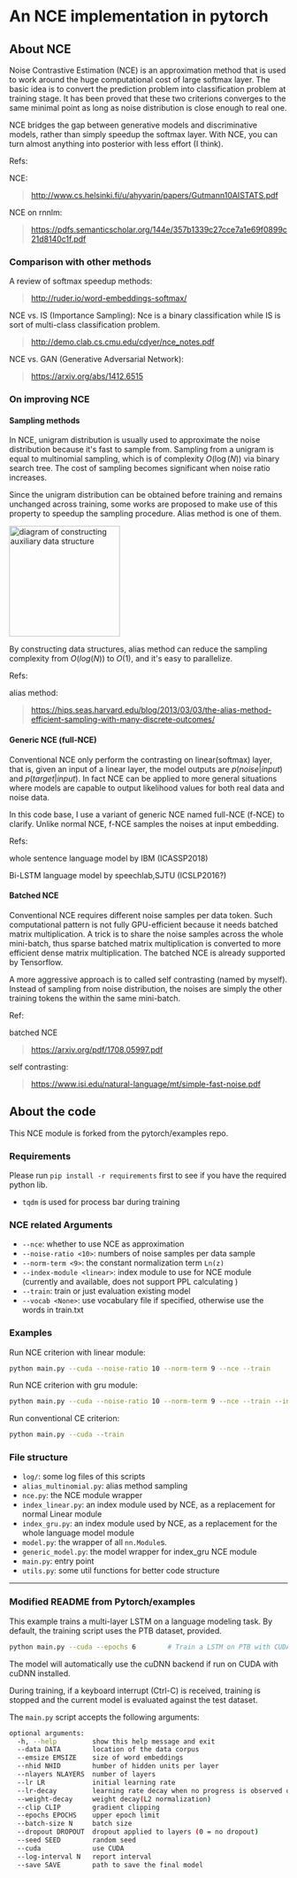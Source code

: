 An NCE implementation in pytorch
===

About NCE
---

Noise Contrastive Estimation (NCE) is an approximation method that is used to work around
the huge computational cost of large softmax layer. The basic idea is to convert the prediction
problem into classification problem at training stage. It has been proved that these two criterions
converges to the same minimal point as long as noise distribution is close enough to real one.

NCE bridges the gap between generative models and discriminative models, rather than simply speedup
the softmax layer. With NCE, you can turn almost anything into posterior with less effort (I think).

Refs:

NCE:
> http://www.cs.helsinki.fi/u/ahyvarin/papers/Gutmann10AISTATS.pdf

NCE on rnnlm:
> https://pdfs.semanticscholar.org/144e/357b1339c27cce7a1e69f0899c21d8140c1f.pdf

### Comparison with other methods

A review of softmax speedup methods:
> http://ruder.io/word-embeddings-softmax/

NCE vs. IS (Importance Sampling): Nce is a binary classification while IS is sort of multi-class
classification problem.
> http://demo.clab.cs.cmu.edu/cdyer/nce_notes.pdf

NCE vs. GAN (Generative Adversarial Network):
> https://arxiv.org/abs/1412.6515

### On improving NCE

#### Sampling methods

In NCE, unigram distribution is usually used to approximate the noise distribution because it's fast to
sample from. Sampling from a unigram is equal to multinomial sampling, which is of complexity $O(\log(N))$
via binary search tree. The cost of sampling becomes significant when noise ratio increases.

Since the unigram distribution can be obtained before training and remains unchanged across training,
some works are proposed to make use of this property to speedup the sampling procedure. Alias method is
one of them.

<img src="https://github.com/Stonesjtu/Pytorch-NCE/blob/master/res/alias.gif?raw=true" alt="diagram of constructing auxiliary data structure" height="200" />

By constructing data structures, alias method can reduce the sampling complexity from $O(log(N))$ to $O(1)$,
and it's easy to parallelize.

Refs:

alias method:
> https://hips.seas.harvard.edu/blog/2013/03/03/the-alias-method-efficient-sampling-with-many-discrete-outcomes/

#### Generic NCE (full-NCE)

Conventional NCE only perform the contrasting on linear(softmax) layer, that is, given an input of a
linear layer, the model outputs are $p(noise|input)$ and $p(target|input)$. In fact NCE can be applied
to more general situations where models are capable to output likelihood values for both real data and
noise data.

In this code base, I use a variant of generic NCE named full-NCE (f-NCE) to clarify. Unlike normal NCE,
f-NCE samples the noises at input embedding.

Refs:

whole sentence language model by IBM (ICASSP2018)

Bi-LSTM language model by speechlab,SJTU (ICSLP2016?)

#### Batched NCE

Conventional NCE requires different noise samples per data token. Such computational pattern is not fully
GPU-efficient because it needs batched matrix multiplication. A trick is to share the noise samples across
the whole mini-batch, thus sparse batched matrix multiplication is converted to more efficient
dense matrix multiplication. The batched NCE is already supported by Tensorflow.

A more aggressive approach is to called self contrasting (named by myself). Instead of sampling from noise
distribution, the noises are simply the other training tokens the within the same mini-batch.

Ref:

batched NCE
> https://arxiv.org/pdf/1708.05997.pdf

self contrasting:
> https://www.isi.edu/natural-language/mt/simple-fast-noise.pdf

About the code
---

This NCE module is forked from the pytorch/examples repo.

### Requirements

Please run `pip install -r requirements` first to see if you have the required python lib.
- `tqdm` is used for process bar during training

### NCE related Arguments

- `--nce`: whether to use NCE as approximation
- `--noise-ratio <10>`: numbers of noise samples per data sample
- `--norm-term <9>`: the constant normalization term `Ln(z)`
- `--index-module <linear>`: index module to use for NCE module (currently
<linear> and <gru> available, <gru> does not support PPL calculating )
- `--train`: train or just evaluation existing model
- `--vocab <None>`: use vocabulary file if specified, otherwise use the words in train.txt

### Examples

Run NCE criterion with linear module:
```bash
python main.py --cuda --noise-ratio 10 --norm-term 9 --nce --train
```

Run NCE criterion with gru module:
```bash
python main.py --cuda --noise-ratio 10 --norm-term 9 --nce --train --index-module gru
```

Run conventional CE criterion:
```bash
python main.py --cuda --train
```

### File structure

- `log/`: some log files of this scripts
- `alias_multinomial.py`: alias method sampling
- `nce.py`: the NCE module wrapper
- `index_linear.py`: an index module used by NCE, as a replacement for normal Linear module
- `index_gru.py`: an index module used by NCE, as a replacement for the whole language model module
- `model.py`: the wrapper of all `nn.Module`s.
- `generic_model.py`: the model wrapper for index_gru NCE module
- `main.py`: entry point
- `utils.py`: some util functions for better code structure

-----------------
### Modified README from Pytorch/examples

This example trains a multi-layer LSTM on a language modeling task.
By default, the training script uses the PTB dataset, provided.

```bash
python main.py --cuda --epochs 6        # Train a LSTM on PTB with CUDA
```

The model will automatically use the cuDNN backend if run on CUDA with
cuDNN installed.

During training, if a keyboard interrupt (Ctrl-C) is received,
training is stopped and the current model is evaluated against the test dataset.

The `main.py` script accepts the following arguments:

```bash
optional arguments:
  -h, --help         show this help message and exit
  --data DATA        location of the data corpus
  --emsize EMSIZE    size of word embeddings
  --nhid NHID        humber of hidden units per layer
  --nlayers NLAYERS  number of layers
  --lr LR            initial learning rate
  --lr-decay         learning rate decay when no progress is observed on validation set
  --weight-decay     weight decay(L2 normalization)
  --clip CLIP        gradient clipping
  --epochs EPOCHS    upper epoch limit
  --batch-size N     batch size
  --dropout DROPOUT  dropout applied to layers (0 = no dropout)
  --seed SEED        random seed
  --cuda             use CUDA
  --log-interval N   report interval
  --save SAVE        path to save the final model
```
